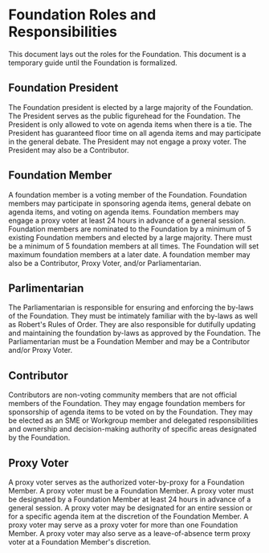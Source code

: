 # Foundation Roles and Responsibilities

This document lays out the roles for the Foundation.
This document is a temporary guide until the Foundation is formalized.

## Foundation President

The Foundation president is elected by a large majority of the Foundation.
The President serves as the public figurehead for the Foundation.
The President is only allowed to vote on agenda items when there is a tie.
The President has guaranteed floor time on all agenda items and may participate in the general debate.
The President may not engage a proxy voter.
The President may also be a Contributor.

## Foundation Member

A foundation member is a voting member of the Foundation.
Foundation members may participate in sponsoring agenda items, general debate on agenda items, and voting on agenda items.
Foundation members may engage a proxy voter at least 24 hours in advance of a general session.
Foundation members are nominated to the Foundation by a minimum of 5 existing Foundation members and elected by a large majority.
There must be a minimum of 5 foundation members at all times.
The Foundation will set maximum foundation members at a later date.
A foundation member may also be a Contributor, Proxy Voter, and/or Parliamentarian.

## Parlimentarian

The Parliamentarian is responsible for ensuring and enforcing the by-laws of the Foundation.
They must be intimately familiar with the by-laws as well as Robert's Rules of Order.
They are also responsible for dutifully updating and maintaining the foundation by-laws as approved by the Foundation.
The Parliamentarian must be a Foundation Member and may be a Contributor and/or Proxy Voter.

## Contributor

Contributors are non-voting community members that are not official members of the Foundation.
They may engage foundation members for sponsorship of agenda items to be voted on by the Foundation.
They may be elected as an SME or Workgroup member and delegated responsibilities and ownership and decision-making authority of specific areas designated by the Foundation.

## Proxy Voter

A proxy voter serves as the authorized voter-by-proxy for a Foundation Member.
A proxy voter must be a Foundation Member.
A proxy voter must be designated by a Foundation Member at least 24 hours in advance of a general session.
A proxy voter may be designated for an entire session or for a specific agenda item at the discretion of the Foundation Member.
A proxy voter may serve as a proxy voter for more than one Foundation Member.
A proxy voter may also serve as a leave-of-absence term proxy voter at a Foundation Member's discretion.
